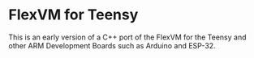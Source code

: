 # FlexVM for Teensy
This is an early version of a C++ port of the FlexVM for the Teensy and other ARM Development Boards such as Arduino and ESP-32.
